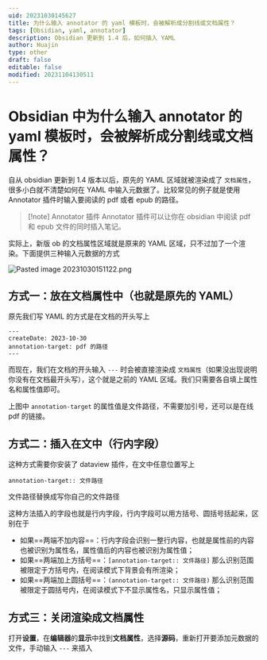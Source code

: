 ```yaml
---
uid: 20231030145627
title: 为什么输入 annotator 的 yaml 模板时，会被解析成分割线或文档属性？
tags: [Obsidian, yaml, annotator]
description: Obsidian 更新到 1.4 后，如何插入 YAML
author: Huajin
type: other
draft: false
editable: false
modified: 20231104130511
---
```


# Obsidian 中为什么输入 annotator 的 yaml 模板时，会被解析成分割线或文档属性？

自从 obsidian 更新到 1.4 版本以后，原先的 YAML 区域就被渲染成了 `文档属性`，很多小白就不清楚如何在 YAML 中输入元数据了。比较常见的例子就是使用 Annotator 插件时输入要阅读的 pdf 或者 epub 的路径。

> [!note] Annotator 插件
> Annotator 插件可以让你在 obsidian 中阅读 pdf 和 epub 文件的同时插入笔记。

实际上，新版 ob 的文档属性区域就是原来的 YAML 区域，只不过加了一个渲染。下面提供三种输入元数据的方式

![Pasted image 20231030151122.png](https://cdn.pkmer.cn/images/Pasted%20image%2020231030151122.png!pkmer)

## 方式一：放在文档属性中（也就是原先的 YAML）

原先我们写 YAML 的方式是在文档的开头写上

```
---
createDate: 2023-10-30
annotation-target: pdf 的路径
---
```

而现在，我们在文档的开头输入 `---` 时会被直接渲染成 `文档属性`（如果没出现说明你没有在文档最开头写），这个就是之前的 YAML 区域。我们只需要各自填上属性名和属性值即可。


上图中 `annotation-target` 的属性值是文件路径，不需要加引号，还可以是在线 pdf 的链接。

## 方式二：插入在文中（行内字段）

这种方式需要你安装了 dataview 插件，在文中任意位置写上

```
annotation-target:: 文件路径
```

文件路径替换成写你自己的文件路径

这种方法插入的字段也就是行内字段，行内字段可以用方括号、圆括号括起来，区别在于

- 如果==两端不加内容==：行内字段会识别一整行内容，也就是属性前的内容也被识别为属性名，属性值后的内容也被识别为属性值；
- 如果==两端加上方括号==：`[annotation-target:: 文件路径]` 那么识别范围被限定于方括号内，在阅读模式下背景会有所渲染；
- 如果==两端加上圆括号==：`(annotation-target:: 文件路径)` 那么识别范围被限定于圆括号内，在阅读模式下不显示属性名，只显示属性值；

## 方式三：关闭渲染成文档属性

打开**设置**，在**编辑器**的**显示**中找到**文档属性**，选择**源码**，重新打开要添加元数据的文件，手动输入 `---` 来插入
